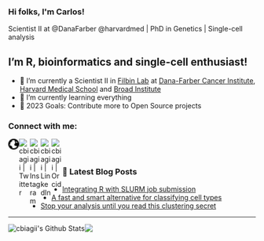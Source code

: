 ### Hi folks, I'm Carlos!

Scientist II at  @DanaFarber   @harvardmed  | PhD in Genetics | Single-cell analysis

## I’m R, bioinformatics and single-cell enthusiast!
- 🔭 I’m currently a Scientist II in [Filbin Lab][filbinlab] at [Dana-Farber Cancer Institute][dfci], [Harvard Medical School][hms] and [Broad Institute][broad]
- 🌱 I’m currently learning everything
- 🥅 2023 Goals: Contribute more to Open Source projects

### Connect with me:

[<img align="left" alt="cbiagii.github.io" width="22px" src="https://raw.githubusercontent.com/iconic/open-iconic/master/svg/globe.svg" />][website]
[<img align="left" alt="cbiagii | Twitter" width="22px" src="https://cdn.jsdelivr.net/npm/simple-icons@v3/icons/twitter.svg" />][twitter]
[<img align="left" alt="cbiagii | Instagram" width="22px" src="https://cdn.jsdelivr.net/npm/simple-icons@v3/icons/instagram.svg" />][instagram]
[<img align="left" alt="cbiagii | LinkedIn" width="22px" src="https://cdn.jsdelivr.net/npm/simple-icons@v3/icons/linkedin.svg" />][linkedin]
[<img align="left" alt="cbiagii | Orcid" width="22px" src="https://cdn.jsdelivr.net/npm/simple-icons@v3/icons/orcid.svg" />][orcid]

<br />
<br />

### 📕 Latest Blog Posts
<!-- BLOG-POST-LIST:START -->
- [Integrating R with SLURM job submission](https://cbiagii.github.io/post/post_03/)
- [A fast and smart alternative for classifying cell types](https://cbiagii.github.io/post/post_02/)
- [Stop your analysis until you read this clustering secret](https://cbiagii.github.io/post/post_01/)
<!-- BLOG-POST-LIST:END -->

---
<a href="https://github.com/cbiagii/github-readme-stats">
  <img align="left" alt="cbiagii's Github Stats" src="https://github-readme-stats.vercel.app/api?username=cbiagii&scount_private=true&how_icons=true&hide_border=true&include_all_commits=true&hide=prs" />
</a>
<a href="https://github.com/cbiagii/convoychat">
  <img align="left" src="https://github-readme-stats.vercel.app/api/top-langs/?username=cbiagii&hide=html&card_width=300" />
</a>

[dfci]: https://www.dana-farber.org
[filbinlab]: https://filbinlab.dana-farber.org/
[hms]: https://hms.harvard.edu/
[broad]: https://www.broadinstitute.org/
[website]: http://cbiagii.github.io
[twitter]: https://twitter.com/cbiagii
[instagram]: https://www.instagram.com/biagii/
[linkedin]: https://www.linkedin.com/in/carlos-biagi-jr-50907076/
[orcid]: https://orcid.org/0000-0003-0700-3135
